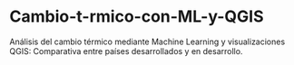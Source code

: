 # Cambio-t-rmico-con-ML-y-QGIS
Análisis del cambio térmico mediante Machine Learning y visualizaciones QGIS: Comparativa entre países desarrollados y en desarrollo.
